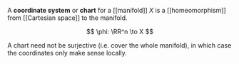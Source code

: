 A **coordinate system** or **chart** for a [[manifold]] $X$ is a [[homeomorphism]] from [[Cartesian space]] to the manifold.

$$
\phi: \RR^n \to X
$$

A chart need not be surjective (i.e. cover the whole manifold), in which case the coordinates only make sense locally.